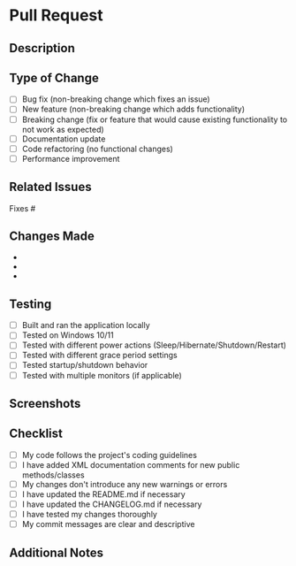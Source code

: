# Pull Request

## Description
<!-- Provide a brief description of what this PR does -->

## Type of Change
<!-- Mark the relevant option with an "x" -->
- [ ] Bug fix (non-breaking change which fixes an issue)
- [ ] New feature (non-breaking change which adds functionality)
- [ ] Breaking change (fix or feature that would cause existing functionality to not work as expected)
- [ ] Documentation update
- [ ] Code refactoring (no functional changes)
- [ ] Performance improvement

## Related Issues
<!-- Link any related issues using #issue_number -->
Fixes #

## Changes Made
<!-- List the main changes made in this PR -->
-
-
-

## Testing
<!-- Describe how you tested your changes -->
- [ ] Built and ran the application locally
- [ ] Tested on Windows 10/11
- [ ] Tested with different power actions (Sleep/Hibernate/Shutdown/Restart)
- [ ] Tested with different grace period settings
- [ ] Tested startup/shutdown behavior
- [ ] Tested with multiple monitors (if applicable)

## Screenshots
<!-- If your changes affect the UI, please include screenshots -->

## Checklist
<!-- Mark completed items with an "x" -->
- [ ] My code follows the project's coding guidelines
- [ ] I have added XML documentation comments for new public methods/classes
- [ ] My changes don't introduce any new warnings or errors
- [ ] I have updated the README.md if necessary
- [ ] I have updated the CHANGELOG.md if necessary
- [ ] I have tested my changes thoroughly
- [ ] My commit messages are clear and descriptive

## Additional Notes
<!-- Add any additional notes, concerns, or context for reviewers -->